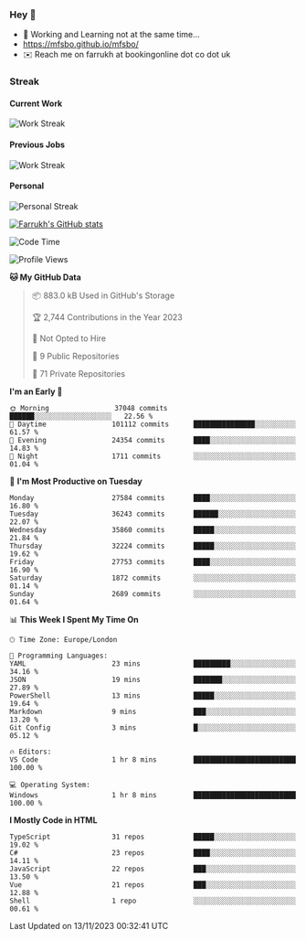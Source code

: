 ### Hey 👋

- 🏃 Working and Learning not at the same time...
- https://mfsbo.github.io/mfsbo/
- ✉️ Reach me on farrukh at bookingonline dot co dot uk

### Streak
#### Current Work
![Work Streak](https://streak-stats.demolab.com/?user=mfsbo)
#### Previous Jobs
![Work Streak](https://streak-stats.demolab.com/?user=farrukhcw)
#### Personal
![Personal Streak](https://streak-stats.demolab.com/?user=farrukhsubhani)

[![Farrukh's GitHub stats](https://github-readme-stats.vercel.app/api?username=mfsbo&hide=stars&count_private=true)](https://github.com/mfsbo/)

<!--START_SECTION:waka-->
![Code Time](http://img.shields.io/badge/Code%20Time-560%20hrs%2054%20mins-blue)

![Profile Views](http://img.shields.io/badge/Profile%20Views-0-blue)

**🐱 My GitHub Data** 

> 📦 883.0 kB Used in GitHub's Storage 
 > 
> 🏆 2,744 Contributions in the Year 2023
 > 
> 🚫 Not Opted to Hire
 > 
> 📜 9 Public Repositories 
 > 
> 🔑 71 Private Repositories 
 > 
**I'm an Early 🐤** 

```text
🌞 Morning                37048 commits       ██████░░░░░░░░░░░░░░░░░░░   22.56 % 
🌆 Daytime                101112 commits      ███████████████░░░░░░░░░░   61.57 % 
🌃 Evening                24354 commits       ████░░░░░░░░░░░░░░░░░░░░░   14.83 % 
🌙 Night                  1711 commits        ░░░░░░░░░░░░░░░░░░░░░░░░░   01.04 % 
```
📅 **I'm Most Productive on Tuesday** 

```text
Monday                   27584 commits       ████░░░░░░░░░░░░░░░░░░░░░   16.80 % 
Tuesday                  36243 commits       ██████░░░░░░░░░░░░░░░░░░░   22.07 % 
Wednesday                35860 commits       █████░░░░░░░░░░░░░░░░░░░░   21.84 % 
Thursday                 32224 commits       █████░░░░░░░░░░░░░░░░░░░░   19.62 % 
Friday                   27753 commits       ████░░░░░░░░░░░░░░░░░░░░░   16.90 % 
Saturday                 1872 commits        ░░░░░░░░░░░░░░░░░░░░░░░░░   01.14 % 
Sunday                   2689 commits        ░░░░░░░░░░░░░░░░░░░░░░░░░   01.64 % 
```


📊 **This Week I Spent My Time On** 

```text
🕑︎ Time Zone: Europe/London

💬 Programming Languages: 
YAML                     23 mins             █████████░░░░░░░░░░░░░░░░   34.16 % 
JSON                     19 mins             ███████░░░░░░░░░░░░░░░░░░   27.89 % 
PowerShell               13 mins             █████░░░░░░░░░░░░░░░░░░░░   19.64 % 
Markdown                 9 mins              ███░░░░░░░░░░░░░░░░░░░░░░   13.20 % 
Git Config               3 mins              █░░░░░░░░░░░░░░░░░░░░░░░░   05.12 % 

🔥 Editors: 
VS Code                  1 hr 8 mins         █████████████████████████   100.00 % 

💻 Operating System: 
Windows                  1 hr 8 mins         █████████████████████████   100.00 % 
```

**I Mostly Code in HTML** 

```text
TypeScript               31 repos            █████░░░░░░░░░░░░░░░░░░░░   19.02 % 
C#                       23 repos            ████░░░░░░░░░░░░░░░░░░░░░   14.11 % 
JavaScript               22 repos            ███░░░░░░░░░░░░░░░░░░░░░░   13.50 % 
Vue                      21 repos            ███░░░░░░░░░░░░░░░░░░░░░░   12.88 % 
Shell                    1 repo              ░░░░░░░░░░░░░░░░░░░░░░░░░   00.61 % 
```




 Last Updated on 13/11/2023 00:32:41 UTC
<!--END_SECTION:waka-->
<!--
**mfsbo/mfsbo** is a ✨ _special_ ✨ repository because its `README.md` (this file) appears on your GitHub profile.

Here are some ideas to get you started:

- 🔭 I’m currently working on ...
- 🌱 I’m currently learning ...
- 👯 I’m looking to collaborate on ...
- 🤔 I’m looking for help with ...
- 💬 Ask me about ...
- 📫 How to reach me: ...
- 😄 Pronouns: ...
- ⚡ Fun fact: ...
-->
